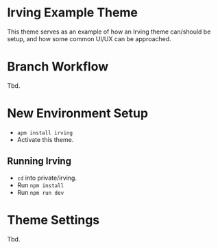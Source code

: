 # Irving Example Theme

This theme serves as an example of how an Irving theme can/should be setup, and how some common UI/UX can be approached.

# Branch Workflow
Tbd.

# New Environment Setup
* `apm install irving`
* Activate this theme.

## Running Irving
* `cd` into private/irving.
* Run `npm install`
* Run `npm run dev`

# Theme Settings
Tbd.
